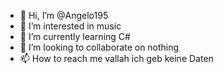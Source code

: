 - 👋 Hi, I’m @Angelo195
- 👀 I’m interested in music
- 🌱 I’m currently learning C#
- 💞️ I’m looking to collaborate on nothing
- 📫 How to reach me vallah ich geb keine Daten

<!---
Angelo195/Angelo195 is a ✨ special ✨ repository because its `README.md` (this file) appears on your GitHub profile.
You can click the Preview link to take a look at your changes.
--->
